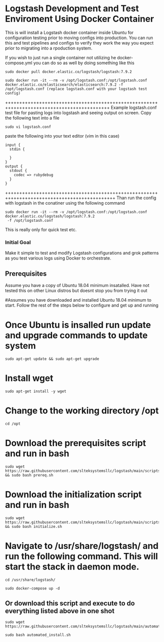 # Logstash Development and Test Enviroment Using Docker Container

This is will install a Logstash docker container inside Ubuntu for configuration testing prior to moving configs into production.  You can run this and test pipelines and configs to verify they work the way you expect prior to migrating into a rpoduction system. 

If you wish to just run a single container not utilizing he docker-compose.yml you can do so as well by doing something like this
```
sudo docker pull docker.elastic.co/logstash/logstash:7.9.2
```
```
sudo docker run -it --rm -v /opt/logstash.conf:/opt/logstash.conf docker.elastic.co/elasticsearch/elasticsearch:7.9.2 -f /opt/logstash.conf (replace logstash.conf with your logstash test config)
```
+++++++++++++++++++++++++++++++++++++++++++++++++++++++++++++++++++++++++++++++++++++++++++
Example logstash.conf test file for pasting logs into logstash and seeing output on screen.  Copy the following text into a file 
```
sudo vi logstash.conf 
```
paste the following into your text editor (vim in this case)

```
input {
  stdin {
      
  }
}
output {
  stdout {
    codec => rubydebug
  }
}
```
+++++++++++++++++++++++++++++++++++++++++++++++++++++++++++++++++++++++++++++++++++++++++++++
Than run the config with logstash in the conatiner using the following command
```
sudo docker run -it --rm -v /opt/logstash.conf:/opt/logstash.conf docker.elastic.co/logstash/logstash:7.9.2
 -f /opt/logstash.conf
```
This is really only for quick test etc.  

### Initial Goal

Make it simple to test and modify Logstash configurations and grok patterns as you test various logs using Docker to orchestrate.


## Prerequisites
Assume you have a copy of Ubuntu 18.04 minimum insatalled.  Have not tested this on other Linux distros but doesnt stop you from trying it out

#Assumes you have downloaded and installed Ubuntu 18.04 minimum to start. Follow the rest of the steps below to configure and get up and running

# Once Ubuntu is insalled run update and upgrade commands to update system
```
sudo apt-get update && sudo apt-get upgrade
```
# Install wget
```
sudo apt-get install -y wget
```
# Change to the working directory /opt
```
cd /opt
```
# Download the prerequisites script and run in bash
```
sudo wget https://raw.githubusercontent.com/slteksystemsllc/logstash/main/scripts/prereq.sh && sudo bash prereq.sh
```
# Download the initialization script and run in bash
```
sudo wget https://raw.githubusercontent.com/slteksystemsllc/logstash/main/scripts/initialize.sh && sudo bash initialize.sh
```
# Navigate to /usr/share/logstash/ and run the following command.  This will start the stack in daemon mode.
```
cd /usr/share/logstash/
```
```
sudo docker-compose up -d
```
## Or download this script and execute to do everything listed above in one shot
```
sudo wget https://raw.githubusercontent.com/slteksystemsllc/logstash/main/automated_install.sh
```
```
sudo bash automated_install.sh
```
